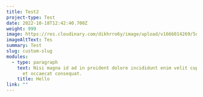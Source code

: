 ```yaml
---
title: Test2
project-type: Test
date: 2022-10-18T12:42:40.700Z
weight: 999
image: https://res.cloudinary.com/dikhrro6y/image/upload/v1666014269/5db8d840366cf1352cbf8880_macbook-pro-and-iphone-x-mockup-scene_neydzc.jpg
imageAltText: Tes
summary: Test
slug: custom-slug
modules:
  - type: paragraph
    text: Nisi magna id ad in proident dolore incididunt enim velit cupidatat amet
      et occaecat consequat.
    title: Hello
link: ""
---
```

